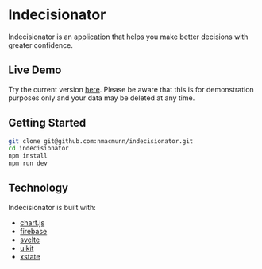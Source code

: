 # Indecisionator

Indecisionator is an application that helps you make better decisions with greater confidence.

## Live Demo

Try the current version [here](https://indecisionator.web.app). Please be aware that this is for demonstration purposes only and your data may be deleted at any time.

## Getting Started

```sh
git clone git@github.com:nmacmunn/indecisionator.git
cd indecisionator
npm install
npm run dev
```

## Technology

Indecisionator is built with:

- [chart.js](https://www.chartjs.org/)
- [firebase](https://firebase.google.com/)
- [svelte](https://svelte.dev/)
- [uikit](https://getuikit.com/)
- [xstate](https://xstate.js.org/)
